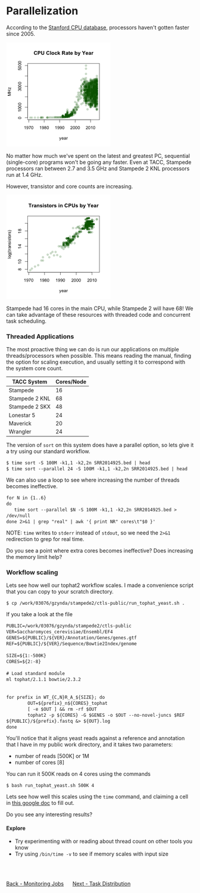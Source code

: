 # Parallelization

According to the [Stanford CPU database](http://cpudb.stanford.edu/), processors haven't gotten faster since 2005.

![clock rates](https://github.com/CODE-at-TACC/summer-2015/raw/master/parallel/images/clock.png)

No matter how much we've spent on the latest and greatest PC, sequential (single-core) programs won't be going any faster. Even at TACC, Stampede processors ran between 2.7 and 3.5 GHz and Stampede 2 KNL processors run at 1.4 GHz.

However, transistor and core counts are increasing.

![transistors](https://github.com/CODE-at-TACC/summer-2015/raw/master/parallel/images/transistors.png)

Stampede had 16 cores in the main CPU, while Stampede 2 will have 68! We can take advantage of these resources with threaded code and concurrent task scheduling.

### Threaded Applications

The most proactive thing we can do is run our applications on multiple threads/processors when possible. This means reading the manual, finding the option for scaling execution, and usually setting it to correspond with the system core count.

| TACC System | Cores/Node |
|--|--|
| Stampede | 16 |
| Stampede 2 KNL | 68 |
| Stampede 2 SKX | 48 |
| Lonestar 5 | 24 |
| Maverick | 20 |
| Wrangler | 24 |

The version of `sort` on this system does have a parallel option, so lets give it a try using our standard workflow.

```
$ time sort -S 100M -k1,1 -k2,2n SRR2014925.bed | head
$ time sort --parallel 24 -S 100M -k1,1 -k2,2n SRR2014925.bed | head
```

We can also use a loop to see where increasing the number of threads becomes ineffective.

```
for N in {1..6}
do
   time sort --parallel $N -S 100M -k1,1 -k2,2n SRR2014925.bed > /dev/null
done 2>&1 | grep "real" | awk '{ print NR" cores\t"$0 }'
```

NOTE: `time` writes to `stderr` instead of `stdout`, so we need the `2>&1` redirection to grep for real time.

Do you see a point where extra cores becomes ineffective? Does increasing the memory limit help?

### Workflow scaling

Lets see how well our tophat2 workflow scales.
I made a convenience script that you can copy to your scratch directory.

```
$ cp /work/03076/gzynda/stampede2/ctls-public/run_tophat_yeast.sh .
```

If you take a look at the file

```
PUBLIC=/work/03076/gzynda/stampede2/ctls-public
VER=Saccharomyces_cerevisiae/Ensembl/EF4
GENES=${PUBLIC}/${VER}/Annotation/Genes/genes.gtf
REF=${PUBLIC}/${VER}/Sequence/Bowtie2Index/genome

SIZE=${1:-500K}
CORES=${2:-8}

# Load standard module
ml tophat/2.1.1 bowtie/2.3.2


for prefix in WT_{C,N}R_A_${SIZE}; do
        OUT=${prefix}_n${CORES}_tophat
        [ -e $OUT ] && rm -rf $OUT
        tophat2 -p ${CORES} -G $GENES -o $OUT --no-novel-juncs $REF ${PUBLIC}/${prefix}.fastq &> ${OUT}.log
done
```

You'll notice that it aligns yeast reads against a reference and annotation that I have in my public work directory, and it takes two parameters:

- number of reads [500K] or 1M
- number of cores [8]

You can run it 500K reads on 4 cores using the commands

```
$ bash run_tophat_yeast.sh 500K 4
```

Lets see how well this scales using the `time` command, and claiming a cell in [this google doc](https://docs.google.com/spreadsheets/d/1InOXKzfxOkoxt2-P3Z_ofARJ3Ls--r-aoi5x5IPx5l8/edit?usp=sharing) to fill out.

Do you see any interesting results?

#### Explore

- Try experimenting with or reading about thread count on other tools you know
- Try using `/bin/time -v` to see if memory scales with input size
<br>
<br>

[Back - Monitoring Jobs](optimization_parallelization_02.md)
&nbsp;&nbsp;&#151;&nbsp;&nbsp;
[Next - Task Distribution](optimization_parallelization_04.md)
